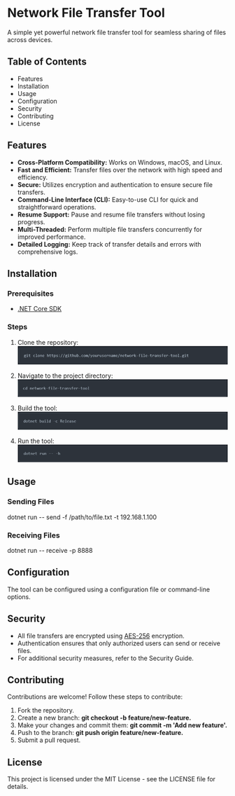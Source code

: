  # Network File Transfer Tool

A simple yet powerful network file transfer tool for seamless sharing of files across devices.

## Table of Contents
+ Features
+ Installation
+ Usage
+ Configuration
+ Security
+ Contributing
+ License 

## Features
- **Cross-Platform Compatibility:** Works on Windows, macOS, and Linux.
- **Fast and Efficient:** Transfer files over the network with high speed and efficiency.
- **Secure:** Utilizes encryption and authentication to ensure secure file transfers.
- **Command-Line Interface (CLI):** Easy-to-use CLI for quick and straightforward operations.
- **Resume Support:** Pause and resume file transfers without losing progress.
- **Multi-Threaded:** Perform multiple file transfers concurrently for improved performance.
- **Detailed Logging:** Keep track of transfer details and errors with comprehensive logs.
  
## Installation
### Prerequisites
+ [.NET Core SDK](https://dotnet.microsoft.com/download)

### Steps
1. Clone the repository:
![first:](src/gitDownload.png)

2. Navigate to the project directory:
![second:](src/gitClone.png)

3. Build the tool:
![third:](src/gitAttribute.png)

3. Run the tool:
![fourth:](src/gitBuild.png)

## Usage
### Sending Files
dotnet run -- send -f /path/to/file.txt -t 192.168.1.100

### Receiving Files
dotnet run -- receive -p 8888

## Configuration
The tool can be configured using a configuration file or command-line options. 

## Security
+ All file transfers are encrypted using [AES-256](https://nvlpubs.nist.gov/nistpubs/fips/nist.fips.197.pdf) encryption.
+ Authentication ensures that only authorized users can send or receive files.
+ For additional security measures, refer to the Security Guide.

## Contributing
Contributions are welcome! Follow these steps to contribute:

1. Fork the repository.
2. Create a new branch: **git checkout -b feature/new-feature.**
3. Make your changes and commit them: **git commit -m 'Add new feature'.**
4. Push to the branch: **git push origin feature/new-feature.**
5. Submit a pull request.
 
## License
This project is licensed under the MIT License - see the LICENSE file for details.
